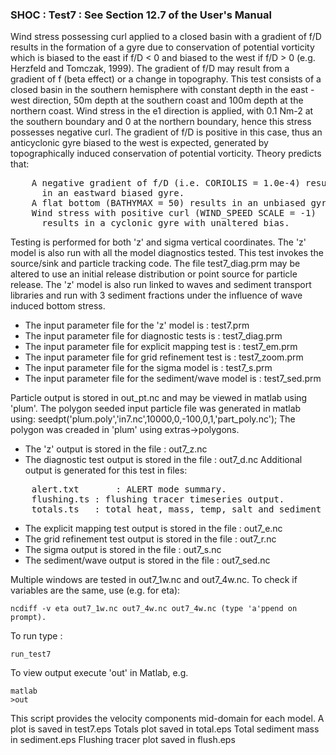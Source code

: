 ### SHOC : Test7 : See Section 12.7 of the User's Manual

Wind stress possessing curl applied to a closed basin with 
a gradient of f/D results in the formation of a gyre due to 
conservation of potential vorticity which is biased to the 
east if f/D < 0 and biased to the west if f/D > 0 
(e.g. Herzfeld and Tomczak, 1999). The gradient of f/D may 
result from a gradient of f (beta effect) or a change in 
topography. This test consists of a closed basin in the 
southern hemisphere with constant depth in the east - west 
direction, 50m depth at the southern coast and 100m depth 
at the northern coast. Wind stress in the e1 direction is 
applied, with 0.1 Nm-2 at the southern boundary and 0 at the 
northern boundary, hence this stress possesses negative curl. 
The gradient of f/D is positive in this case, thus an 
anticyclonic gyre biased to the west is expected, generated 
by topographically induced conservation of potential vorticity. 
Theory predicts that:
<pre>
	A negative gradient of f/D (i.e. CORIOLIS = 1.0e-4) results 
	  in an eastward biased gyre.
	A flat bottom (BATHYMAX = 50) results in an unbiased gyre.
	Wind stress with positive curl (WIND_SPEED SCALE = -1) 
	  results in a cyclonic gyre with unaltered bias.
</pre>

Testing is performed for both 'z' and sigma vertical coordinates.
The 'z' model is also run with all the model diagnostics tested.
This test invokes the source/sink and particle tracking code. The
file test7_diag.prm may be altered to use an initial release 
distribution or point source for particle release.
The 'z' model is also run linked to waves and sediment transport
libraries and run with 3 sediment fractions under the influence
of wave induced bottom stress.

* The input parameter file for the 'z' model is : test7.prm
* The input parameter file for diagnostic tests is : test7_diag.prm
* The input parameter file for explicit mapping test is : test7_em.prm
* The input parameter file for grid refinement test is : test7_zoom.prm
* The input parameter file for the sigma model is : test7_s.prm
* The input parameter file for the sediment/wave model is : test7_sed.prm

Particle output is stored in out_pt.nc and may be viewed in 
matlab using 'plum'.
The polygon seeded input particle file was generated in matlab using:
seedpt('plum.poly','in7.nc',10000,0,-100,0,1,'part_poly.nc');
The polygon was creaded in 'plum' using extras->polygons.

* The 'z' output is stored in the file : out7_z.nc
* The diagnostic test output is stored in the file : out7_d.nc
Additional output is generated for this test in files:
<pre>
	alert.txt      	: ALERT mode summary.
	flushing.ts	: flushing tracer timeseries output.
	totals.ts	: total heat, mass, temp, salt and sediment output.
</pre>
* The explicit mapping test output is stored in the file : out7_e.nc
* The grid refinement test output is stored in the file : out7_r.nc
* The sigma output is stored in the file : out7_s.nc
* The sediment/wave output is stored in the file : out7_sed.nc

Multiple windows are tested in out7_1w.nc and out7_4w.nc. To check if
variables are the same, use (e.g. for eta):
```
ncdiff -v eta out7_1w.nc out7_4w.nc out7_4w.nc (type 'a'ppend on prompt).
```
To run type :
```
run_test7
```

To view output execute 'out' in Matlab, e.g.
```
matlab
>out
```
This script provides the velocity components mid-domain for each model.
A plot is saved in test7.eps
Totals plot saved in total.eps
Total sediment mass in sediment.eps
Flushing tracer plot saved in flush.eps
